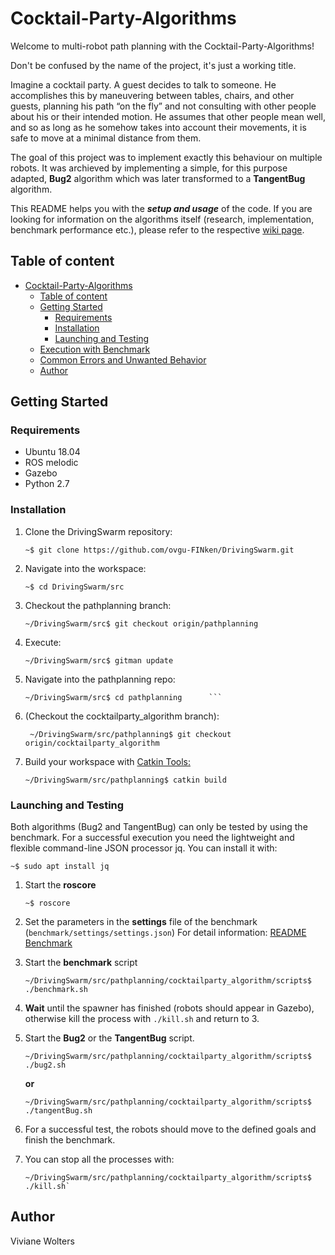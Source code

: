 # Cocktail-Party-Algorithms
Welcome to multi-robot path planning with the Cocktail-Party-Algorithms! 

Don't be confused by the name of the project, it's just a working title.

Imagine a cocktail party. A guest decides to talk to someone. He accomplishes this by maneuvering between tables,
chairs, and other guests, planning his path “on the fly” and not consulting with other people about his or their intended motion.
He assumes that other people mean well, and so as long as he somehow takes into account their movements, 
it is safe to move at a minimal distance from them. 

The goal of this project was to implement exactly this behaviour on multiple robots. It was archieved by implementing a simple, for this purpose adapted, **Bug2** algorithm which was later transformed to a **TangentBug** algorithm.

This README helps you with the ***setup and usage*** of the code. If you are looking for information on the algorithms itself (research, implementation, benchmark performance etc.), please refer to the respective [wiki page](https://github.com/ovgu-FINken/multi_robot_path_planning/wiki/Implemented-Algorithms:-Collvoid).


<!-- TOC START min:1 max:5 link:true asterisk:false update:true -->
## Table of content
- [Cocktail-Party-Algorithms](#cocktail-party-algorithms)
  - [Table of content](#table-of-content)
  - [Getting Started](#getting-started)
    - [Requirements](#requirements)
    - [Installation](#installation)
    - [Launching and Testing](#launching-and-testing)
  - [Execution with Benchmark](#execution-with-benchmark)
  - [Common Errors and Unwanted Behavior](#common-errors-and-unwanted-behavior)
  - [Author](#author)


<!-- TOC END -->
## Getting Started
### Requirements
- Ubuntu 18.04
- ROS melodic
- Gazebo
- Python 2.7

### Installation
  1. Clone the DrivingSwarm repository: 
      ```
      ~$ git clone https://github.com/ovgu-FINken/DrivingSwarm.git
      ```
  2. Navigate into the workspace: 
      ```
      ~$ cd DrivingSwarm/src
      ```
  3. Checkout the pathplanning branch:
      ```
      ~/DrivingSwarm/src$ git checkout origin/pathplanning 
      ```
  4. Execute:
      ```
      ~/DrivingSwarm/src$ gitman update
      ```
  5. Navigate into the pathplanning repo: 
      ```
      ~/DrivingSwarm/src$ cd pathplanning      ```

  6. (Checkout the cocktailparty_algorithm branch): 
      ```
       ~/DrivingSwarm/src/pathplanning$ git checkout origin/cocktailparty_algorithm
      ```
  7. Build your workspace with [Catkin Tools: ](https://catkin-tools.readthedocs.io/en/latest/verbs/catkin_build.html)
      ```
      ~/DrivingSwarm/src/pathplanning$ catkin build
      ```

### Launching and Testing 
Both algorithms (Bug2 and TangentBug) can only be tested by using the benchmark.
For a successful execution you need the lightweight and flexible command-line JSON processor jq. You can install it with:
```
~$ sudo apt install jq
```
1. Start the **roscore**
   ```
   ~$ roscore
   ```   
2. Set the parameters in the **settings** file of the benchmark (`benchmark/settings/settings.json`)
   For detail information: [README Benchmark](https://github.com/ovgu-FINken/multi_robot_path_planning/blob/benchmark/benchmark/README.md)

3. Start the **benchmark** script
   ```
   ~/DrivingSwarm/src/pathplanning/cocktailparty_algorithm/scripts$ ./benchmark.sh
   ```
4. **Wait** until the spawner has finished (robots should appear in Gazebo), otherwise kill the process with `./kill.sh` and return to 3.

5. Start the **Bug2** or the **TangentBug** script.
   ```
   ~/DrivingSwarm/src/pathplanning/cocktailparty_algorithm/scripts$ ./bug2.sh
   ```
   **or**
   ```
   ~/DrivingSwarm/src/pathplanning/cocktailparty_algorithm/scripts$ ./tangentBug.sh
   ```
6. For a successful test, the robots should move to the defined goals and finish the benchmark.

7. You can stop all the processes with:
   ```
   ~/DrivingSwarm/src/pathplanning/cocktailparty_algorithm/scripts$ ./kill.sh`
   ```
                                                           
## Author
Viviane Wolters
